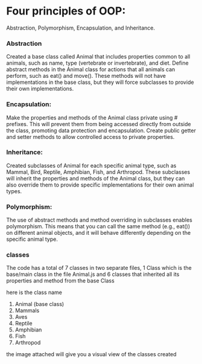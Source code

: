 # Four principles of OOP: 

Abstraction, Polymorphism, Encapsulation, and Inheritance.


### Abstraction 
Created a base class called Animal that includes properties common to all animals, such as name, type (vertebrate or invertebrate), and diet.
Define abstract methods in the Animal class for actions that all animals can perform, 
such as eat() and move(). These methods will not have implementations in the base class, but they will force subclasses to provide their own implementations.

### Encapsulation:

Make the properties and methods of the Animal class private using # prefixes. This will prevent them from being accessed directly from outside the class, promoting data protection and encapsulation.
Create public getter and setter methods to allow controlled access to private properties.

### Inheritance:

Created subclasses of Animal for each specific animal type, such as Mammal, Bird, Reptile, Amphibian, Fish, and Arthropod.
These subclasses will inherit the properties and methods of the Animal class, but they can also override them to provide specific implementations for their own animal types. 

### Polymorphism:

The use of abstract methods and method overriding in subclasses enables polymorphism. This means that you can call the same method (e.g., eat()) on different animal objects, and it will behave differently depending on the specific animal type.

### classes

The code has a total of 7 classes in two separate files, 1 Class which is the base/main class in the file Animal.js and 6 classes that inherited all its properties and method from the base Class 

here is the class name 

1. Animal (base class)
2. Mammals
3. Aves
4. Reptile
5. Amphibian
6. Fish
7. Arthropod

the image attached will give you a visual view of the classes created 
